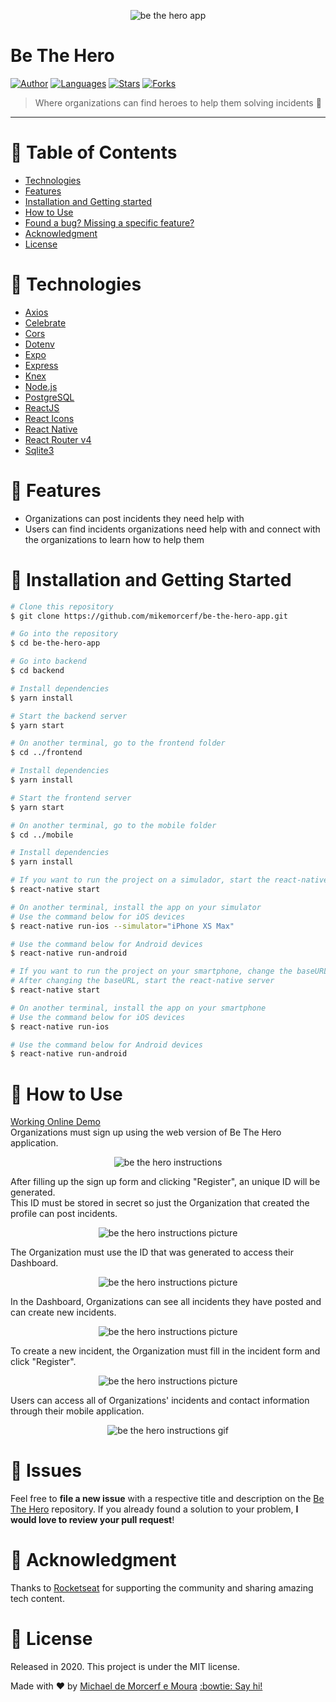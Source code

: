 <p align="center">
   <img alt="be the hero app" src="https://res.cloudinary.com/mikemoura/image/upload/v1592004830/be-the-hero/be-the-hero_picture_ghkh5h.png"/>
</p>

# Be The Hero


[![Author](https://img.shields.io/badge/author-mikemorcerf-EE4D64?style=flat-square)](https://github.com/mikemorcerf)
[![Languages](https://img.shields.io/github/languages/count/mikemorcerf/be-the-hero-app?color=%23EE4D64&style=flat-square)](#)
[![Stars](https://img.shields.io/github/stars/mikemorcerf/be-the-hero-app?color=EE4D64&style=flat-square)](https://github.com/mikemorcerf/be-the-hero-app/stargazers)
[![Forks](https://img.shields.io/github/forks/mikemorcerf/be-the-hero-app?color=%23EE4D64&style=flat-square)](https://github.com/mikemorcerf/be-the-hero-app/network/members)

> Where organizations can find heroes to help them solving incidents :gift_heart:

---

# :pushpin: Table of Contents

* [Technologies](#wrench-technologies)
* [Features](#rocket-features)
* [Installation and Getting started](#construction_worker-installation-and-getting-started)
* [How to Use](#feet-how-to-use)
* [Found a bug? Missing a specific feature?](#bug-issues)
* [Acknowledgment](#clap-acknowledgment)
* [License](#closed_book-license)


# :wrench: Technologies

*  [Axios](https://github.com/axios/axios)
*  [Celebrate](https://github.com/arb/celebrate)
*  [Cors](https://developer.mozilla.org/en-US/docs/Web/HTTP/CORS)
*  [Dotenv](https://github.com/motdotla/dotenv)
*  [Expo](https://expo.io/)
*  [Express](https://expressjs.com/)
*  [Knex](http://knexjs.org/)
*  [Node.js](https://nodejs.org/en/)
*  [PostgreSQL](https://www.postgresql.org/)
*  [ReactJS](https://reactjs.org/)
*  [React Icons](https://react-icons.github.io/react-icons/)
*  [React Native](https://reactnative.dev/)
*  [React Router v4](https://github.com/ReactTraining/react-router)
*  [Sqlite3](https://www.sqlite.org/index.html)

# :rocket: Features

* Organizations can post incidents they need help with
* Users can find incidents organizations need help with and connect with the organizations to learn how to help them

# :construction_worker: Installation and Getting Started

```bash
# Clone this repository
$ git clone https://github.com/mikemorcerf/be-the-hero-app.git

# Go into the repository
$ cd be-the-hero-app

# Go into backend
$ cd backend

# Install dependencies
$ yarn install

# Start the backend server
$ yarn start

# On another terminal, go to the frontend folder
$ cd ../frontend

# Install dependencies
$ yarn install

# Start the frontend server
$ yarn start

# On another terminal, go to the mobile folder
$ cd ../mobile

# Install dependencies
$ yarn install

# If you want to run the project on a simulador, start the react-native server as it is
$ react-native start

# On another terminal, install the app on your simulator
# Use the command below for iOS devices
$ react-native run-ios --simulator="iPhone XS Max"

# Use the command below for Android devices
$ react-native run-android

# If you want to run the project on your smartphone, change the baseURL on src/services/api.js to your machine's ethernet adapter IP. Use the ethernet adapter IP if you're on a cable connection or the WiFi adapter IP if you're on a wireless conecction.
# After changing the baseURL, start the react-native server
$ react-native start

# On another terminal, install the app on your smartphone
# Use the command below for iOS devices
$ react-native run-ios

# Use the command below for Android devices
$ react-native run-android
```
# :feet: How to Use

[Working Online Demo](https://frontend-bethehero.netlify.app/)
</br>
Organizations must sign up using the web version of Be The Hero application.
<p align="center">
   <img alt="be the hero instructions" src="https://res.cloudinary.com/mikemoura/image/upload/v1592081220/be-the-hero/instructions/be-the-hero_instructions_1_nijsfd.png"/>
</p>
After filling up the sign up form and clicking "Register", an unique ID will be generated.
</br>
This ID must be stored in secret so just the Organization that created the profile can post incidents.
<p align="center">
   <img alt="be the hero instructions picture" src="https://res.cloudinary.com/mikemoura/image/upload/v1592081220/be-the-hero/instructions/be-the-hero_instructions_2_firo4x.png"/>
</p>
The Organization must use the ID that was generated to access their Dashboard.
<p align="center">
   <img alt="be the hero instructions picture" src="https://res.cloudinary.com/mikemoura/image/upload/v1592081220/be-the-hero/instructions/be-the-hero_instructions_3_lwsgdv.png"/>
</p>
In the Dashboard, Organizations can see all incidents they have posted and can create new incidents.
<p align="center">
   <img alt="be the hero instructions picture" src="https://res.cloudinary.com/mikemoura/image/upload/v1592081220/be-the-hero/instructions/be-the-hero_instructions_4_qwbzya.png"/>
</p>
To create a new incident, the Organization must fill in the incident form and click "Register".
<p align="center">
   <img alt="be the hero instructions picture" src="https://res.cloudinary.com/mikemoura/image/upload/v1592081220/be-the-hero/instructions/be-the-hero_instructions_5_okbjvl.png"/>
</p>
Users can access all of Organizations' incidents and contact information through their mobile application.
<p align="center">
   <img alt="be the hero instructions gif" src="https://res.cloudinary.com/mikemoura/image/upload/v1592082107/be-the-hero/mobile/be-the-hero_mobile_5mb_nrwpeb.gif"/>
</p>

# :bug: Issues

Feel free to **file a new issue** with a respective title and description on the [Be The Hero](https://github.com/mikemorcerf/be-the-hero-app/issues) repository. If you already found a solution to your problem, **I would love to review your pull request**!

# :clap: Acknowledgment

Thanks to [Rocketseat](https://rocketseat.com.br/) for supporting the community and sharing amazing tech content.

# :closed_book: License

Released in 2020.
This project is under the MIT license.


Made with ♥ by [Michael de Morcerf e Moura](https://github.com/mikemorcerf) [:bowtie: Say hi!](https://www.linkedin.com/in/michaelmoura/)
